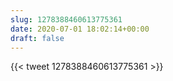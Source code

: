 ```yaml
---
slug: 1278388460613775361
date: 2020-07-01 18:02:14+00:00
draft: false
---
```


{{< tweet 1278388460613775361 >}}

